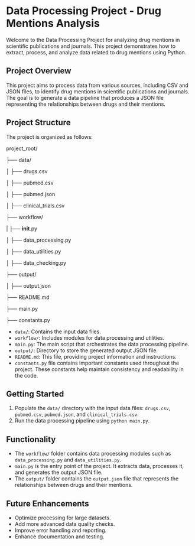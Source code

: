 # Data Processing Project - Drug Mentions Analysis

Welcome to the Data Processing Project for analyzing drug mentions in scientific publications and journals. This project demonstrates how to extract, process, and analyze data related to drug mentions using Python.

## Project Overview

This project aims to process data from various sources, including CSV and JSON files, to identify drug mentions in scientific publications and journals. The goal is to generate a data pipeline that produces a JSON file representing the relationships between drugs and their mentions.

## Project Structure

The project is organized as follows:

project_root/

├── data/

│ ├── drugs.csv

│ ├── pubmed.csv

│ ├── pubmed.json

│ ├── clinical_trials.csv

├── workflow/

| ├── __init__.py

│ ├── data_processing.py

│ ├── data_utilities.py

│ ├── data_checking.py

├── output/

│ ├── output.json

├── README.md

├── main.py

├── constants.py


- `data/`: Contains the input data files.
- `workflow/`: Includes modules for data processing and utilities.
- `main.py`: The main script that orchestrates the data processing pipeline.
- `output/`: Directory to store the generated output JSON file.
- `README.md`: This file, providing project information and instructions.
- `constants.py` file contains important constants used throughout the project. These constants help maintain consistency and readability in the code.

## Getting Started

1. Populate the `data/` directory with the input data files: `drugs.csv`, `pubmed.csv`, `pubmed.json`, and `clinical_trials.csv`.
2. Run the data processing pipeline using `python main.py`.

## Functionality

- The `workflow/` folder contains data processing modules such as `data_processing.py` and `data_utilities.py`.
- `main.py` is the entry point of the project. It extracts data, processes it, and generates the output JSON file.
- The `output/` folder contains the `output.json` file that represents the relationships between drugs and their mentions.

## Future Enhancements

- Optimize processing for large datasets.
- Add more advanced data quality checks.
- Improve error handling and reporting.
- Enhance documentation and testing.



